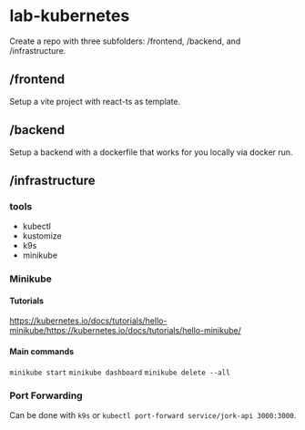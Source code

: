 # lab-kubernetes

Create a repo with three subfolders: /frontend, /backend, and /infrastructure.

## /frontend

Setup a vite project with react-ts as template.

## /backend

Setup a backend with a dockerfile that works for you locally via docker run.

## /infrastructure

### tools

- kubectl
- kustomize
- k9s
- minikube

### Minikube

#### Tutorials

https://kubernetes.io/docs/tutorials/hello-minikube/https://kubernetes.io/docs/tutorials/hello-minikube/

#### Main commands

`minikube start`
`minikube dashboard`
`minikube delete --all`

### Port Forwarding

Can be done with `k9s` or `kubectl port-forward service/jork-api 3000:3000`.

